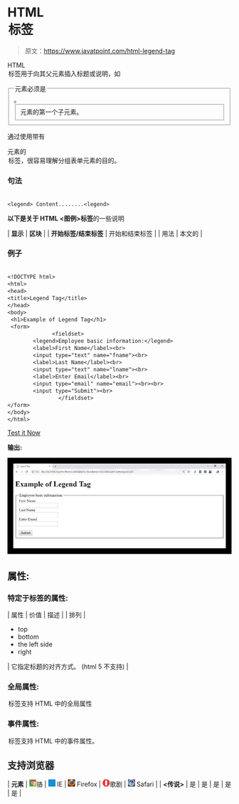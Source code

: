 # HTML <legend>标签</legend>

> 原文：<https://www.javatpoint.com/html-legend-tag>

HTML <legend>标签用于向其父元素插入标题或说明，如</legend>

<fieldset>。<legend>元素必须是</legend>

<fieldset>元素的第一个子元素。</fieldset>

</fieldset>

通过使用带有

<form>元素的<legend>标签，很容易理解分组表单元素的目的。</legend></form>

### 句法

```

<legend> Content........<legend>

```

**以下是关于 HTML <图例>标签**的一些说明

| **显示** | **区块** |
| **开始标签/结束标签** | 开始和结束标签 |
| 用法 | 本文的 |

### 例子

```

<!DOCTYPE html>
<html>
<head>
<title>Legend Tag</title>
</head>
<body>
 <h1>Example of Legend Tag</h1>	
 <form>
              <fieldset>
		<legend>Employee basic information:</legend>
		<label>First Name</label><br>
		<input type="text" name="fname"><br>
		<label>Last Name</label><br>
		<input type="text" name="lname"><br>
		<label>Enter Email</label><br>
		<input type="email" name="email"><br><br>
		<input type="Submit"><br>
                </fieldset>
</form>
</body>
</html>

```

[Test it Now](https://www.javatpoint.com/oprweb/test.jsp?filename=htmllegendtag)

**输出:**

![HTML legend tag](img/0adc9108aa6d8c32aac6714af45ec102.png)

## 属性:

### 特定于标签的属性:

| 属性 | 价值 | 描述 |
| 排列 | 

*   top
*   bottom
*   the left side
*   right

 | 它指定标题的对齐方式。
(html 5 不支持) |

### 全局属性:

<legend>标签支持 HTML 中的全局属性</legend>

### 事件属性:

<legend>标签支持 HTML 中的事件属性。</legend>

## 支持浏览器

| **元素** | ![chrome browser](img/4fbdc93dc2016c5049ed108e7318df19.png)铬 | ![ie browser](img/83dd23df1fe8373fd5bf054b2c1dd88b.png) IE | ![firefox browser](img/4f001fff393888a8a807ed29b28145d1.png) Firefox | ![opera browser](img/6cad4a592cc69a052056a0577b4aac65.png)歌剧 | ![safari browser](img/a0f6a9711a92203c5dc5c127fe9c9fca.png) Safari |
| **<传说>** | 是 | 是 | 是 | 是 | 是 |